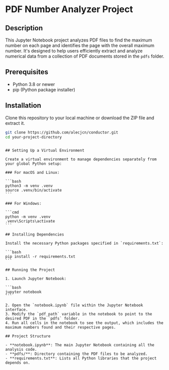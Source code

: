 # PDF Number Analyzer Project

## Description

This Jupyter Notebook project analyzes PDF files to find the maximum number on each page and identifies the page with the overall maximum number. It's designed to help users efficiently extract and analyze numerical data from a collection of PDF documents stored in the `pdfs` folder.

## Prerequisites

- Python 3.8 or newer
- pip (Python package installer)

## Installation

Clone this repository to your local machine or download the ZIP file and extract it.

```bash
git clone https://github.com/alecjcn/conductor.git
cd your-project-directory
```

````

## Setting Up a Virtual Environment

Create a virtual environment to manage dependencies separately from your global Python setup:

### For macOS and Linux:

```bash
python3 -m venv .venv
source .venv/bin/activate
```

### For Windows:

```cmd
python -m venv .venv
.venv\Scripts\activate
```

## Installing Dependencies

Install the necessary Python packages specified in `requirements.txt`:

```bash
pip install -r requirements.txt
```

## Running the Project

1. Launch Jupyter Notebook:

```bash
jupyter notebook
```

2. Open the `notebook.ipynb` file within the Jupyter Notebook interface.
3. Modify the `pdf_path` variable in the notebook to point to the desired PDF in the `pdfs` folder.
4. Run all cells in the notebook to see the output, which includes the maximum numbers found and their respective pages.

## Project Structure

- **notebook.ipynb**: The main Jupyter Notebook containing all the analysis code.
- **pdfs/**: Directory containing the PDF files to be analyzed.
- **requirements.txt**: Lists all Python libraries that the project depends on.
````
